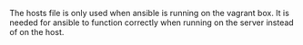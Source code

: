 The hosts file is only used when ansible is running on the vagrant box.
It is needed for ansible to function correctly when running on the server instead of on the host.